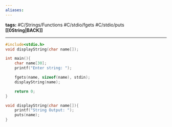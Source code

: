 ```yaml
---
aliases:
---
```

**tags:** #C/Strings/Functions #C/stdio/fgets #C/stdio/puts    
**[[0String|BACK]]**

---
```C
#include<stdio.h>
void displayString(char name[]);

int main(){
    char name[30];
    printf("Enter string: ");

    fgets(name, sizeof(name), stdin);
    displayString(name);

    return 0;
}

void displayString(char name[]){
    printf("String Output: ");
    puts(name);
}
```
